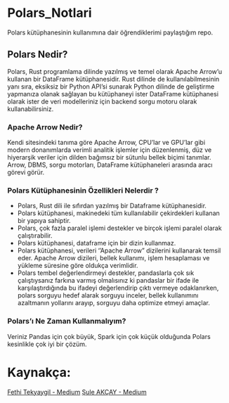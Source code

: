 # Polars_Notlari
Polars kütüphanesinin kullanımına dair öğrendiklerimi paylaştığım repo.

## Polars Nedir?
Polars, Rust programlama dilinde yazılmış ve temel olarak Apache Arrow’u kullanan bir DataFrame kütüphanesidir. Rust dilinde de kullanılabilmesinin yanı sıra, eksiksiz bir Python API’si sunarak Python dilinde de geliştirme yapmanıza olanak sağlayan bu kütüphaneyi ister DataFrame kütüphanesi olarak ister de veri modelleriniz için backend sorgu motoru olarak kullanabilirsiniz. 

### Apache Arrow Nedir?
Kendi sitesindeki tanıma göre Apache Arrow, CPU’lar ve GPU’lar gibi modern donanımlarda verimli analitik işlemler için düzenlenmiş, düz ve hiyerarşik veriler için dilden bağımsız bir sütunlu bellek biçimi tanımlar. Arrow, DBMS, sorgu motorları, DataFrame kütüphaneleri arasında aracı görevi görür.

### Polars Kütüphanesinin Özellikleri Nelerdir ?
*    Polars, Rust dili ile sıfırdan yazılmış bir Dataframe kütüphanesidir.
*    Polars kütüphanesi, makinedeki tüm kullanılabilir çekirdekleri kullanan bir yapıya sahiptir.
*    Polars, çok fazla paralel işlemi destekler ve birçok işlemi paralel olarak çalıştırabilir.
*    Polars kütüphanesi, dataframe için bir dizin kullanmaz.
*    Polars kütüphanesi, verileri ‘’Apache Arrow” dizilerini kullanarak temsil eder. Apache Arrow dizileri, bellek kullanımı, işlem hesaplaması ve yükleme süresine göre oldukça verimlidir.
*    Polars tembel değerlendirmeyi destekler, pandaslarla çok sık çalıştıysanız farkına varmış olmalısınız ki pandaslar bir ifade ile karşılaştırdığında bu ifadeyi değerlendirip çıktı vermeye odaklanırken, polars sorguyu hedef alarak sorguyu inceler, bellek kullanımını azaltmanın yollarını arayıp, sorguyu daha optimize etmeyi amaçlar.
    
### Polars’ı Ne Zaman Kullanmalıyım?
Veriniz Pandas için çok büyük, Spark için çok küçük olduğunda Polars kesinlikle çok iyi bir çözüm.


# Kaynakça:
[Fethi Tekyaygil - Medium](https://fethitekyaygil.medium.com/verimizi-hangisine-emanet-etmeliyiz-pandaya-m%C4%B1-kutup-ay%C4%B1s%C4%B1na-m%C4%B1-2260df3fc179)
[Şule AKÇAY - Medium](https://suleakcaycs.medium.com/python-d%C3%BCnyas%C4%B1nda-yeni-bir-%C3%A7a%C4%9F-o-bi-polars-%EF%B8%8F-8f569bb9f81a)
